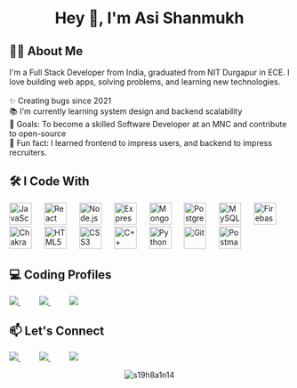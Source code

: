 <h1 align="center">Hey 👋, I'm Asi Shanmukh</h1>

<h2>🧑‍💻 About Me</h2>

<p align="left">
  I'm a Full Stack Developer from India, graduated from NIT Durgapur in ECE. I love building web apps, solving problems, and learning new technologies.<br><br>
  ✨ Creating bugs since 2021<br>
  📚 I'm currently learning system design and backend scalability<br>
  🎯 Goals: To become a skilled Software Developer at an MNC and contribute to open-source<br>
  🎲 Fun fact: I learned frontend to impress users, and backend to impress recruiters.
</p>

<h2>🛠️ I Code With</h2>
 
<div align="left">
  <img src="https://cdn.jsdelivr.net/gh/devicons/devicon/icons/javascript/javascript-original.svg" height="40" alt="JavaScript" />
  <img width="15" />
  <img src="https://cdn.jsdelivr.net/gh/devicons/devicon/icons/react/react-original.svg" height="40" alt="React" />
  <img width="15" />
  <img src="https://cdn.jsdelivr.net/gh/devicons/devicon/icons/nodejs/nodejs-original.svg" height="40" alt="Node.js" />
  <img width="15" />
  <img src="https://cdn.jsdelivr.net/gh/devicons/devicon/icons/express/express-original.svg" height="40" alt="Express" />
  <img width="15" />
  <img src="https://cdn.jsdelivr.net/gh/devicons/devicon/icons/mongodb/mongodb-original.svg" height="40" alt="MongoDB" />
  <img width="15" />
  <img src="https://cdn.jsdelivr.net/gh/devicons/devicon/icons/postgresql/postgresql-original.svg" height="40" alt="PostgreSQL" />
  <img width="15" />
  <img src="https://cdn.jsdelivr.net/gh/devicons/devicon/icons/mysql/mysql-original.svg" height="40" alt="MySQL" />
  <img width="15" />
  <img src="https://cdn.jsdelivr.net/gh/devicons/devicon/icons/firebase/firebase-plain.svg" height="40" alt="Firebase" />
  <img width="15" />
  <img src="https://img.shields.io/badge/Chakra%20UI-319795?style=flat&logo=chakraui&logoColor=white" height="40" alt="Chakra UI" />
  <img width="15" />
  <img src="https://cdn.jsdelivr.net/gh/devicons/devicon/icons/html5/html5-original.svg" height="40" alt="HTML5" />
  <img width="15" />
  <img src="https://cdn.jsdelivr.net/gh/devicons/devicon/icons/css3/css3-original.svg" height="40" alt="CSS3" />
  <img width="15" />
  <img src="https://cdn.jsdelivr.net/gh/devicons/devicon/icons/cplusplus/cplusplus-original.svg" height="40" alt="C++" />
  <img width="15" />
  <img src="https://cdn.jsdelivr.net/gh/devicons/devicon/icons/python/python-original.svg" height="40" alt="Python" />
  <img width="15" />
  <img src="https://cdn.jsdelivr.net/gh/devicons/devicon/icons/git/git-original.svg" height="40" alt="Git" />
  <img width="15" />
  <img src="https://www.vectorlogo.zone/logos/getpostman/getpostman-icon.svg" height="40" alt="Postman" />
</div>


<h2>💻 Coding Profiles</h2>

<p align="left">
  <a href="https://leetcode.com/u/shanmukhasi">
    <img src="https://img.shields.io/badge/LeetCode-FFA116?style=flat&logo=leetcode&logoColor=black" />
  </a>
  <img width="30" />
  <a href="https://codeforces.com/profile/Asi-Shanmukh">
    <img src="https://img.shields.io/badge/Codeforces-1F8ACB?style=flat&logo=codeforces&logoColor=white" />
  </a>
   
  <img width="30" />
  <a href="https://www.geeksforgeeks.org/user/shanmukh_1199">
    <img src="https://img.shields.io/badge/GeeksforGeeks-00FF00?style=flat&logo=geeksforgeeks&logoColor=white" />
  </a>
</p>



<h2>📫 Let's Connect</h2> 

<p align="left">
  <a href="https://www.linkedin.com/in/asi-shanmukh-0941bb24a/">
    <img src="https://img.shields.io/badge/LinkedIn-0077B5?style=flat&logo=linkedin&logoColor=white" />
  </a>
  <img width="30" />
  <a href="https://github.com/s19h8a1n14">
    <img src="https://img.shields.io/badge/GitHub-181717?style=flat&logo=github&logoColor=white" />
  </a>
 <img width="30" />
  <a href="mailto:shanmukhasi4860@gmail.com">
    <img src="https://img.shields.io/badge/Gmail-D14836?style=flat&logo=gmail&logoColor=white" />
  </a>
</p>


<p align="center">
  <img src="https://komarev.com/ghpvc/?username=s19h8a1n14&label=Profile%20views&color=0e75b6&style=flat" alt="s19h8a1n14" />
</p>
